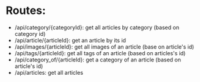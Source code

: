 # Routes:

* /api/category/{categoryId}: get all articles by category (based on category id)
* /api/article/{articleId}: get an article by its id
* /api/images/{articleId}: get all images of an article (base on article's id)
* /api/tags/{articleId}: get all tags of an article (based on articles's id)
* /api/category_of/{articleId}: get a category of an article (based on article's id)
* /api/articles: get all articles